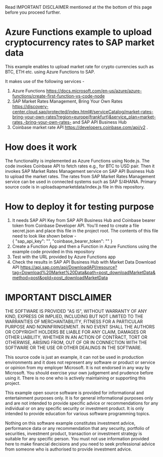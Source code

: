 Read IMPORTANT DISCLAIMER mentioned at the the bottom of this page before you proceed further.

# Azure Functions example to upload cryptocurrency rates to SAP market data
This example enables to upload market rate for crypto currencies such as BTC, ETH etc. using Azure Functions to SAP.  

It makes use of the following services -  
1) Azure Functions https://docs.microsoft.com/en-us/azure/azure-functions/create-first-function-vs-code-node 
2) SAP Market Rates Management, Bring Your Own Rates https://discovery-center.cloud.sap/protected/index.html#/serviceCatalog/market-rates-bring-your-own-rates?region=europe(frankfurt)&service_plan=market-rates,-bring-your-own-rates- and SAP API Business Hub
3) Coinbase market rate API https://developers.coinbase.com/api/v2 . 

# How does it work
The functionality is implemented as Azure Functions using Node.js. The code invokes Coinbase API to fetch rates e.g., for BTC to USD pair. Then it invokes SAP Market Rates Management service on SAP API Business Hub to upload the market rates. The rates from SAP Market Rates Management service can be used in connected systems such as SAP S/4HANA. Primary source code is in uploadsapmarketdata/index.js file in this repository.   

# How to deploy it for testing purpose
1) It needs SAP API Key from SAP API Business Hub and Coinbase bearer token from Coinbase Developer API. You'll need to create a file secret.json and place this file in the project root. The contents of this file need to look like shown below -  
{
    "sap_api_key": "<Your SAP API Business Hub Key>",
    "coinbase_bearer_token": "<Coinbase bearer token>"
}
2) Create a Function App and then a Function in Azure Functions using the example code provided in this repository  
3) Test with the URL provided by Azure Functions app
4) Check the results in SAP API Business Hub with Market Data Download API https://api.sap.com/api/DownloadAPI/resource?tag=Download%20Market%20Data&path=post_downloadMarketData&method=post&opId=post_downloadMarketData

# IMPORTANT DISCLAIMER
THE SOFTWARE IS PROVIDED "AS IS", WITHOUT WARRANTY OF ANY KIND, EXPRESS OR IMPLIED, INCLUDING BUT NOT LIMITED TO THE WARRANTIES OF MERCHANTABILITY, FITNESS FOR A PARTICULAR PURPOSE AND NONINFRINGEMENT. IN NO EVENT SHALL THE AUTHORS OR COPYRIGHT HOLDERS BE LIABLE FOR ANY CLAIM, DAMAGES OR OTHER LIABILITY, WHETHER IN AN ACTION OF CONTRACT, TORT OR OTHERWISE, ARISING FROM, OUT OF OR IN CONNECTION WITH THE SOFTWARE OR THE USE OR OTHER DEALINGS IN THE SOFTWARE.

This source code is just an example, it can not be used in production environments and it does not represent any software or product or service or opinion from my employer Microsoft. It is not endorsed in any way by Microsoft. You should exercise your own judgement and prudence before using it. There is no one who is actively maintaining or supporting this project.

This example open source software is provided for informational and entertainment purposes only.  It is for general informational purposes only and are not intended to provide specific advice or recommendations for any individual or on any specific security or investment product.  It is only intended to provide education for various software programming topics.

Nothing on this software example constitutes investment advice, performance data or any recommendation that any security, portfolio of securities, investment product, transaction or investment strategy is suitable for any specific person. You must not use information provided here to make financial decisions and you need to seek professional advice from someone who is authorised to provide investment advice.
